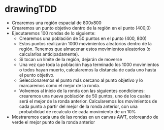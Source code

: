 # drawingTDD

* Crearemos una región espacial de 800x800
* Crearemos un punto objetivo dentro de la región en el punto (400,0)
* Ejecutaremos 100 rondas de lo siguiente:
   * Crearemos una población de 50 puntos en el punto (400, 800)
   * Estos puntos realizarán 1000 movimientos aleatorios dentro de la región. Tenemos que almacenar estos movimientos aleatorios (o calcularlos anticipadamente).
   * Si tocan un límite de la región, dejarán de moverse
   * Una vez que toda la población haya terminado los 1000 movimientos o todos hayan muerto, calcularemos la distancia de cada uno hasta el punto objetivo.
   * Seleccionaremos el punto más cercano al punto objetivo y lo marcaremos como el mejor de la ronda.
   * Volvemos al inicio de la ronda con las siguientes condiciones: crearemos una nueva población de 50 puntos, uno de los cuales será el mejor de la ronda anterior.  Calcularemos los movimientos de cada punto a partir del mejor de la ronda anterior, con una probabilidad de recalculo de cada movimiento de un 10%
* Mostraremos cada una de las rondas en un canvas AWT, coloreando de verde el mejor punto de la ronda anterior

